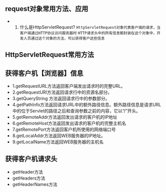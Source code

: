 request对象常用方法、应用
----------------
- 1. 什么是HttpServletRequest?
 `HttpServletRequest对象代表客户端的请求，当客户端通过HTTP协议访问服务器时`
`HTTP请求头中的所有信息都封装在这个对象中，开发人员通过这个对象的方法，可以获得客户这些信息	`

HttpServletRequest常用方法
------------------------
获得客户机【浏览器】信息
----------------------------------------
- 1.getRequestURL方法返回客户端发出请求时的完整URL。
- 2.getRequestURI方法返回请求行中的资源名部分。
- 3.getQueryString 方法返回请求行中的参数部分。
- 4.getPathInfo方法返回请求URL中的额外路径信息。额外路径信息是请求URL中的位于Servlet的路径之后和查询参数之前的内容，它以“/”开头。
- 5.getRemoteAddr方法返回发出请求的客户机的IP地址
- 6.getRemoteHost方法返回发出请求的客户机的完整主机名
- 7.getRemotePort方法返回客户机所使用的网络端口号
- 8.getLocalAddr方法返回WEB服务器的IP地址。
- 9.getLocalName方法返回WEB服务器的主机名

获得客户机请求头
--------
- getHeader方法
- getHeaders方法
- getHeaderNames方法
